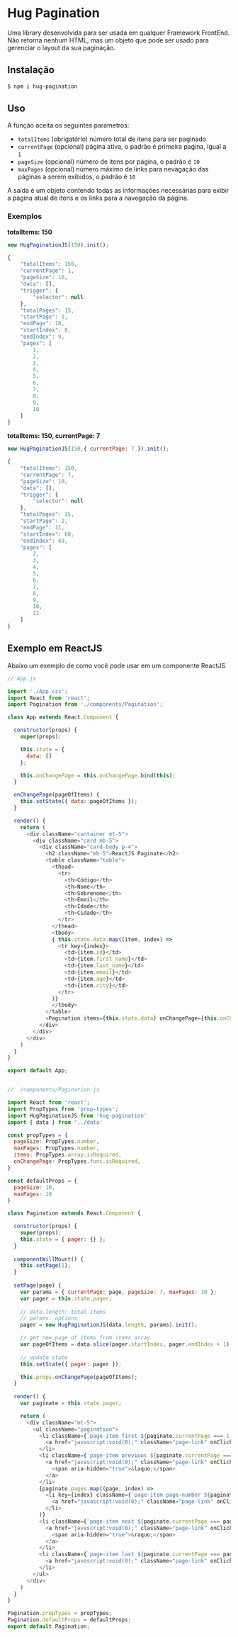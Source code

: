 # Hug Pagination

Uma library desenvolvida para ser usada em qualquer Framework FrontEnd.
Não retorna nenhum HTML, mas um objeto que pode ser usado para gerenciar o layout da sua paginação.

## Instalação

```sh
$ npm i hug-pagination
```

## Uso

A função aceita os seguintes parametros:

* `totalItems` (obrigatório) número total de itens para ser paginado
* `currentPage` (opcional) página ativa, o padrão é primeira paǵina, igual a `1`
* `pageSize` (opcional) número de itens por página, o padrão é `10`
* `maxPages` (opcional) número máximo de links para nevagação das páginas a serem exibidos, o padrão é `10`

A saída é um objeto contendo todas as informações necessárias para exibir a página atual de itens e os links para a navegação da página.

### Exemplos

**totalItems: 150**

```js
new HugPaginationJS(150).init();
```

```js
{
	"totalItems": 150,
	"currentPage": 1,
	"pageSize": 10,
	"data": [],
	"trigger": {
		"selector": null
	},
	"totalPages": 15,
	"startPage": 1,
	"endPage": 10,
	"startIndex": 0,
	"endIndex": 9,
	"pages": [
		1,
		2,
		3,
		4,
		5,
		6,
		7,
		8,
		9,
		10
	]
}
```

**totalItems: 150, currentPage: 7**

```js
new HugPaginationJS(150,{ currentPage: 7 }).init();
```

```js
{
	"totalItems": 150,
	"currentPage": 7,
	"pageSize": 10,
	"data": [],
	"trigger": {
		"selector": null
	},
	"totalPages": 15,
	"startPage": 2,
	"endPage": 11,
	"startIndex": 60,
	"endIndex": 69,
	"pages": [
		2,
		3,
		4,
		5,
		6,
		7,
		8,
		9,
		10,
		11
	]
}
```

## Exemplo em ReactJS

Abaixo um exemplo de como você pode usar em um componente ReactJS

```js
// App.js

import './App.css';
import React from 'react';
import Pagination from './components/Pagination';

class App extends React.Component {

  constructor(props) {
    super(props);

    this.state = {
      data: []
    };

    this.onChangePage = this.onChangePage.bind(this);
  }

  onChangePage(pageOfItems) {
    this.setState({ data: pageOfItems });
  }

  render() {
    return (
      <div className="container mt-5">
        <div className="card mb-5">
          <div className="card-body p-4">
            <h2 className="mb-5">ReactJS Paginate</h2>
            <table className="table">
              <thead>
                <tr>
                  <th>Código</th>
                  <th>Nome</th>
                  <th>Sobrenome</th>
                  <th>Email</th>
                  <th>Idade</th>
                  <th>Cidade</th>
                </tr>
              </thead>
              <tbody>
              { this.state.data.map((item, index) =>
                <tr key={index}>
                  <td>{item.id}</td>
                  <td>{item.first_name}</td>
                  <td>{item.last_name}</td>
                  <td>{item.email}</td>
                  <td>{item.age}</td>
                  <td>{item.city}</td>
                </tr>
              )} 
              </tbody>
            </table>
            <Pagination items={this.state.data} onChangePage={this.onChangePage} />
          </div>
        </div>
      </div>
    )
  }
}

export default App;

```

```js

// ./components/Pagination.js

import React from 'react';
import PropTypes from 'prop-types';
import HugPaginationJS from 'hug-pagination'
import { data } from '../data'

const propTypes = {
  pageSize: PropTypes.number,
  maxPages: PropTypes.number,
  items: PropTypes.array.isRequired,
  onChangePage: PropTypes.func.isRequired,
}

const defaultProps = {
  pageSize: 10,
  maxPages: 10
}

class Pagination extends React.Component {

  constructor(props) {
    super(props);
    this.state = { pager: {} };
  }
  
  componentWillMount() {
    this.setPage(1);
  }
  
  setPage(page) {
    var params = { currentPage: page, pageSize: 7, maxPages: 10 };
    var pager = this.state.pager;
  
    // data.length: total items
    // params: options
    pager = new HugPaginationJS(data.length, params).init();

    // get new page of items from items array
    var pageOfItems = data.slice(pager.startIndex, pager.endIndex + 1);
  
    // update state
    this.setState({ pager: pager });

    this.props.onChangePage(pageOfItems);
  }
  
  render() {
    var paginate = this.state.pager;

    return (
      <div className="mt-5">
        <ul className="pagination">
          <li className={`page-item first ${paginate.currentPage === 1 ? 'disabled' : ''}`}>
            <a href="javascript:void(0);" className="page-link" onClick={() => this.setPage(1)}>Primeira</a>
          </li>
          <li className={`page-item previous ${paginate.currentPage === 1 ? 'disabled' : ''}`}>
            <a href="javascript:void(0);" className="page-link" onClick={() => this.setPage(paginate.currentPage - 1)}>
              <span aria-hidden="true">&laquo;</span>
            </a>
          </li>
          {paginate.pages.map((page, index) =>
            <li key={index} className={`page-item page-number ${paginate.currentPage === page ? 'active' : ''}`}>
              <a href="javascript:void(0);" className="page-link" onClick={() => this.setPage(page)}>{page}</a>
            </li>
          )}
          <li className={`page-item next ${paginate.currentPage === paginate.totalPages ? 'disabled' : ''}`}>
            <a href="javascript:void(0);" className="page-link" onClick={() => this.setPage(paginate.currentPage + 1)}>
              <span aria-hidden="true">&raquo;</span>
            </a>
          </li>
          <li className={`page-item last ${paginate.currentPage === paginate.totalPages ? 'disabled' : ''}`}>
            <a href="javascript:void(0);" className="page-link" onClick={() => this.setPage(paginate.totalPages)}>Última</a>
          </li>
        </ul>
      </div>
    )
  }
}

Pagination.propTypes = propTypes;
Pagination.defaultProps = defaultProps;
export default Pagination;

```